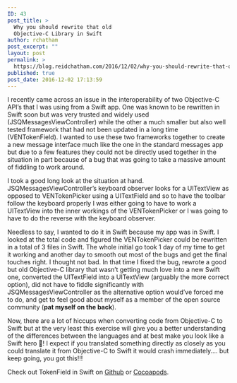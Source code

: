 ```yaml
---
ID: 43
post_title: >
  Why you should rewrite that old
  Objective-C Library in Swift
author: rchatham
post_excerpt: ""
layout: post
permalink: >
  https://blog.reidchatham.com/2016/12/02/why-you-should-rewrite-that-old-objective-c-library-in-swift/
published: true
post_date: 2016-12-02 17:13:59
---
```

<p>I recently came across an issue in the interoperability of two Objective-C API’s that I was using from a Swift app. One was known to be rewritten in Swift soon but was very trusted and widely used (JSQMessagesViewController) while the other a much smaller but also well tested framework that had not been updated in a long time (VENTokenField). I wanted to use these two frameworks together to create a new message interface much like the one in the standard messages app but due to a few features they could not be directly used together in the situation in part because of a bug that was going to take a massive amount of fiddling to work around.</p>
<p>I took a good long look at the situation at hand. JSQMessagesViewController’s keyboard observer looks for a UITextView as opposed to VENTokenPicker using a UITextField and so to have the toolbar follow the keyboard properly I was either going to have to work a UITextView into the inner workings of the VENTokenPicker or I was going to have to do the reverse with the keyboard observer.</p>
<p>Needless to say, I wanted to do it in Swift because my app was in Swift. I looked at the total code and figured the VENTokenPicker could be rewritten in a total of 3 files in Swift. The whole initial go took 1 day of my time to get it working and another day to smooth out most of the bugs and get the final touches right. I thought not bad. In that time I fixed the bug, rewrote a good but old Objective-C library that wasn’t getting much love into a new Swift one, converted the UITextField into a UITextView (arguably the more correct option), did not have to fiddle significantly with JSQMessagesViewController as the alternative option would’ve forced me to do, and get to feel good about myself as a member of the open source community (<strong>pat myself on the back</strong>).</p>
<p>Now, there are a lot of hiccups when converting code from Objective-C to Swift but at the very least this exercise will give you a better understanding of the differences between the languages and at best make you look like a Swift hero 🤗! I expect if you translated something directly as closely as you could translate it from Objective-C to Swift it would crash immediately…. but keep going, you got this!!!</p>
<p>Check out TokenField in Swift on <a href="https://github.com/rchatham/TokenField">Github</a> or <a href="https://cocoapods.org/pods/TokenField">Cocoapods</a>. </p>